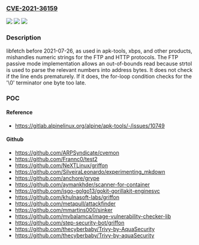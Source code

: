 ### [CVE-2021-36159](https://cve.mitre.org/cgi-bin/cvename.cgi?name=CVE-2021-36159)
![](https://img.shields.io/static/v1?label=Product&message=n%2Fa&color=blue)
![](https://img.shields.io/static/v1?label=Version&message=n%2Fa&color=blue)
![](https://img.shields.io/static/v1?label=Vulnerability&message=n%2Fa&color=brighgreen)

### Description

libfetch before 2021-07-26, as used in apk-tools, xbps, and other products, mishandles numeric strings for the FTP and HTTP protocols. The FTP passive mode implementation allows an out-of-bounds read because strtol is used to parse the relevant numbers into address bytes. It does not check if the line ends prematurely. If it does, the for-loop condition checks for the '\0' terminator one byte too late.

### POC

#### Reference
- https://gitlab.alpinelinux.org/alpine/apk-tools/-/issues/10749

#### Github
- https://github.com/ARPSyndicate/cvemon
- https://github.com/Frannc0/test2
- https://github.com/NeXTLinux/griffon
- https://github.com/SilveiraLeonardo/experimenting_mkdown
- https://github.com/anchore/grype
- https://github.com/aymankhder/scanner-for-container
- https://github.com/isgo-golgo13/gokit-gorillakit-enginesvc
- https://github.com/khulnasoft-labs/griffon
- https://github.com/metapull/attackfinder
- https://github.com/mmartins000/sinker
- https://github.com/mvbalamca/image-vulnerability-checker-lib
- https://github.com/step-security-bot/griffon
- https://github.com/thecyberbaby/Trivy-by-AquaSecurity
- https://github.com/thecyberbaby/Trivy-by-aquaSecurity

